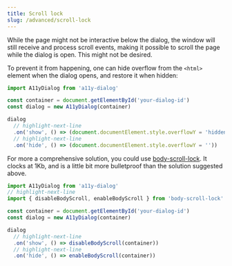 ```yaml
---
title: Scroll lock
slug: /advanced/scroll-lock
---
```


While the page might not be interactive below the dialog, the window will still receive and process scroll events, making it possible to scroll the page while the dialog is open. This might not be desired.

To prevent it from happening, one can hide overflow from the `<html>` element when the dialog opens, and restore it when hidden:

```js
import A11yDialog from 'a11y-dialog'

const container = document.getElementById('your-dialog-id')
const dialog = new A11yDialog(container)

dialog
  // highlight-next-line
  .on('show', () => (document.documentElement.style.overflowY = 'hidden'))
  // highlight-next-line
  .on('hide', () => (document.documentElement.style.overflowY = ''))
```

For more a comprehensive solution, you could use [body-scroll-lock](https://github.com/willmcpo/body-scroll-lock). It clocks at 1Kb, and is a little bit more bulletproof than the solution suggested above.

```js
import A11yDialog from 'a11y-dialog'
// highlight-next-line
import { disableBodyScroll, enableBodyScroll } from 'body-scroll-lock'

const container = document.getElementById('your-dialog-id')
const dialog = new A11yDialog(container)

dialog
  // highlight-next-line
  .on('show', () => disableBodyScroll(container))
  // highlight-next-line
  .on('hide', () => enableBodyScroll(container))
```

